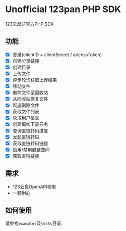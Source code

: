 # Unofficial 123pan PHP SDK

123云盘非官方PHP SDK

## 功能

- [x] 登录(clientID + clientSecret / accessToken)
- [x] 创建分享链接
- [x] 创建目录
- [x] 上传文件
- [x] 异步轮询获取上传结果
- [x] 移动文件
- [x] 删除文件至回收站
- [x] 从回收站恢复文件
- [x] 彻底删除文件
- [x] 获取文件列表
- [x] 获取用户信息
- [x] 创建离线下载任务
- [x] 查询直链转码进度
- [x] 发起直链转码
- [x] 获取直链转码链接
- [x] 启用/禁用直链空间
- [x] 获取直链链接

## 需求

- 123云盘OpenAPI权限
- 一颗耐心

## 如何使用

请参考`examples`及`tests`目录.